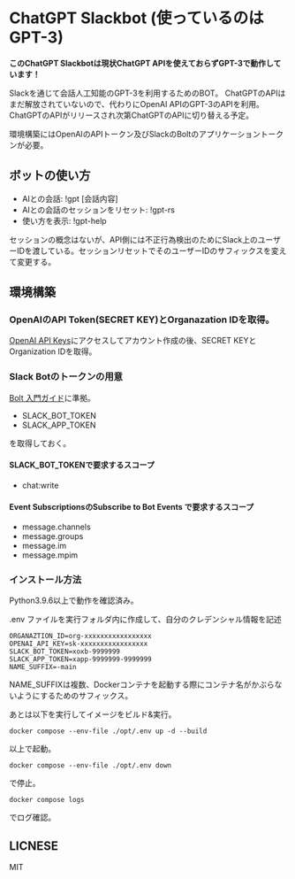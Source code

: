 # ChatGPT Slackbot (使っているのはGPT-3)
**このChatGPT Slackbotは現状ChatGPT APIを使えておらずGPT-3で動作しています！**

Slackを通じて会話人工知能のGPT-3を利用するためのBOT。
ChatGPTのAPIはまだ解放されていないので、代わりにOpenAI APIのGPT-3のAPIを利用。
ChatGPTのAPIがリリースされ次第ChatGPTのAPIに切り替える予定。

環境構築にはOpenAIのAPIトークン及びSlackのBoltのアプリケーショントークンが必要。

## ボットの使い方
- AIとの会話: !gpt \[会話内容\]
- AIとの会話のセッションをリセット: !gpt-rs
- 使い方を表示: !gpt-help

セッションの概念はないが、API側には不正行為検出のためにSlack上のユーザーIDを渡している。セッションリセットでそのユーザーIDのサフィックスを変えて変更する。

## 環境構築
### OpenAIのAPI Token(SECRET KEY)とOrganazation IDを取得。
[OpenAI API Keys](https://beta.openai.com/account/api-keys)にアクセスしてアカウント作成の後、SECRET KEYとOrganization IDを取得。

### Slack Botのトークンの用意
[Bolt 入門ガイド](https://slack.dev/bolt-python/ja-jp/tutorial/getting-started)に準拠。

- SLACK_BOT_TOKEN
- SLACK_APP_TOKEN

を取得しておく。

#### SLACK_BOT_TOKENで要求するスコープ

- chat:write 

#### Event SubscriptionsのSubscribe to Bot Events で要求するスコープ

- message.channels
- message.groups
- message.im
- message.mpim

### インストール方法
Python3.9.6以上で動作を確認済み。

.env ファイルを実行フォルダ内に作成して、自分のクレデンシャル情報を記述

```
ORGANAZTION_ID=org-xxxxxxxxxxxxxxxxx
OPENAI_API_KEY=sk-xxxxxxxxxxxxxxxxx
SLACK_BOT_TOKEN=xoxb-9999999
SLACK_APP_TOKEN=xapp-9999999-9999999
NAME_SUFFIX=-main
```

NAME_SUFFIXは複数、Dockerコンテナを起動する際にコンテナ名がかぶらないようにするためのサフィックス。

あとは以下を実行してイメージをビルド&実行。

```
docker compose --env-file ./opt/.env up -d --build
```

以上で起動。

```
docker compose --env-file ./opt/.env down
```

で停止。

```
docker compose logs
```
でログ確認。

## LICNESE
MIT
